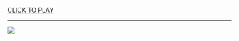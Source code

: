 
<a href="https://premium76.site?title=mario_run_unblocked_games&ref=13M">CLICK TO PLAY</a></h3>
<hr>

<a href="https://premium76.site?title=mario_run_unblocked_games&ref=13M"><img src="https://clearcache.store/games.png"></a>


